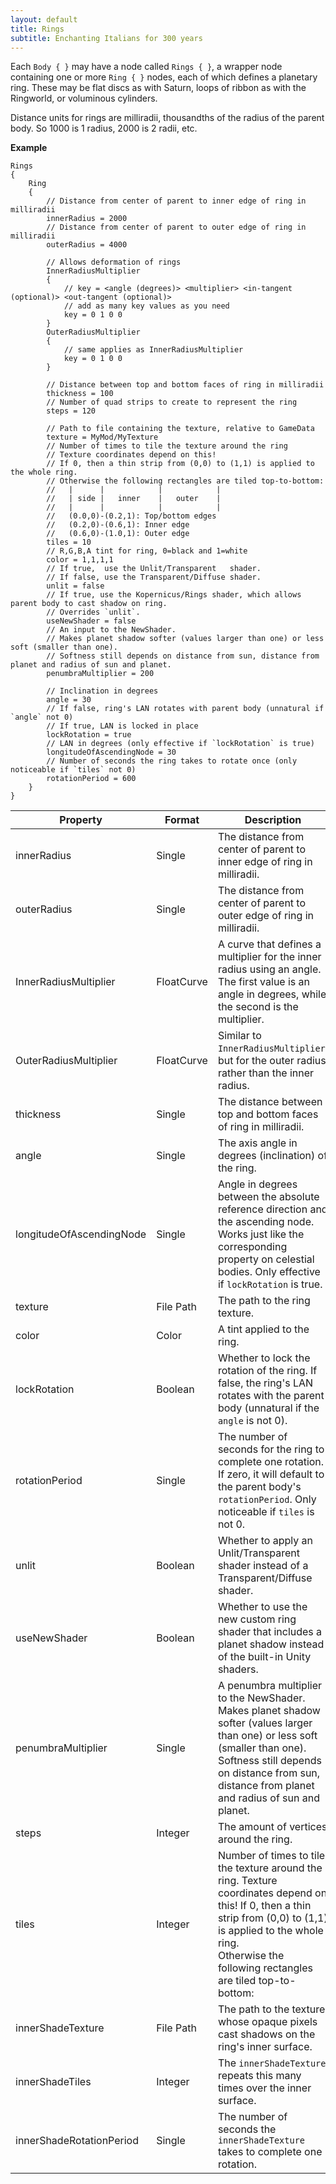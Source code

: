 ```yaml
---
layout: default
title: Rings
subtitle: Enchanting Italians for 300 years
---
```


Each `Body { }` may have a node called `Rings { }`, a wrapper node containing one or more `Ring { }` nodes, each of which defines a planetary ring. These may be flat discs as with Saturn, loops of ribbon as with the Ringworld, or voluminous cylinders.

Distance units for rings are milliradii, thousandths of the radius of the parent body. So 1000 is 1 radius, 2000 is 2 radii, etc.

**Example**
```
Rings
{
	Ring
	{
		// Distance from center of parent to inner edge of ring in milliradii
		innerRadius = 2000
		// Distance from center of parent to outer edge of ring in milliradii
		outerRadius = 4000
		
		// Allows deformation of rings
		InnerRadiusMultiplier
		{
			// key = <angle (degrees)> <multiplier> <in-tangent (optional)> <out-tangent (optional)>
			// add as many key values as you need
			key = 0 1 0 0
		}
		OuterRadiusMultiplier
		{
			// same applies as InnerRadiusMultiplier
			key = 0 1 0 0
		}
		
		// Distance between top and bottom faces of ring in milliradii
		thickness = 100
		// Number of quad strips to create to represent the ring
		steps = 120

		// Path to file containing the texture, relative to GameData
		texture = MyMod/MyTexture
		// Number of times to tile the texture around the ring
		// Texture coordinates depend on this!
		// If 0, then a thin strip from (0,0) to (1,1) is applied to the whole ring.
		// Otherwise the following rectangles are tiled top-to-bottom:
		//   |      |            |            |
		//   | side |   inner    |   outer    |
		//   |      |            |            |
		//   (0.0,0)-(0.2,1): Top/bottom edges
		//   (0.2,0)-(0.6,1): Inner edge
		//   (0.6,0)-(1.0,1): Outer edge
		tiles = 10
		// R,G,B,A tint for ring, 0=black and 1=white
		color = 1,1,1,1
		// If true,  use the Unlit/Transparent   shader.
		// If false, use the Transparent/Diffuse shader.
		unlit = false
		// If true, use the Kopernicus/Rings shader, which allows parent body to cast shadow on ring.
		// Overrides `unlit`.
		useNewShader = false
		// An input to the NewShader.
		// Makes planet shadow softer (values larger than one) or less soft (smaller than one).
		// Softness still depends on distance from sun, distance from planet and radius of sun and planet.
		penumbraMultiplier = 200

		// Inclination in degrees
		angle = 30
		// If false, ring's LAN rotates with parent body (unnatural if `angle` not 0)
		// If true, LAN is locked in place
		lockRotation = true
		// LAN in degrees (only effective if `lockRotation` is true)
		longitudeOfAscendingNode = 30
		// Number of seconds the ring takes to rotate once (only noticeable if `tiles` not 0)
		rotationPeriod = 600
	}
}
```

|Property|Format|Description|
|--------|------|-----------|
|innerRadius|Single|The distance from center of parent to inner edge of ring in milliradii.|
|outerRadius|Single|The distance from center of parent to outer edge of ring in milliradii.|
|InnerRadiusMultiplier|FloatCurve|A curve that defines a multiplier for the inner radius using an angle. The first value is an angle in degrees, while the second is the multiplier.|
|OuterRadiusMultiplier|FloatCurve|Similar to `InnerRadiusMultiplier`, but for the outer radius rather than the inner radius.|
|thickness|Single|The distance between top and bottom faces of ring in milliradii.|
|angle|Single|The axis angle in degrees (inclination) of the ring.|
|longitudeOfAscendingNode|Single|Angle in degrees between the absolute reference direction and the ascending node. Works just like the corresponding property on celestial bodies. Only effective if `lockRotation` is true.|
|texture|File Path|The path to the ring texture.|
|color|Color|A tint applied to the ring.|
|lockRotation|Boolean|Whether to lock the rotation of the ring. If false, the ring's LAN rotates with the parent body (unnatural if the `angle` is not 0).|
|rotationPeriod|Single|The number of seconds for the ring to complete one rotation. If zero, it will default to the parent body's `rotationPeriod`. Only noticeable if `tiles` is not 0.|
|unlit|Boolean|Whether to apply an Unlit/Transparent shader instead of a Transparent/Diffuse shader.|
|useNewShader|Boolean|Whether to use the new custom ring shader that includes a planet shadow instead of the built-in Unity shaders.|
|penumbraMultiplier|Single|A penumbra multiplier to the NewShader. Makes planet shadow softer (values larger than one) or less soft (smaller than one). Softness still depends on distance from sun, distance from planet and radius of sun and planet.|
|steps|Integer|The amount of vertices around the ring.|
|tiles|Integer|Number of times to tile the texture around the ring. Texture coordinates depend on this! If 0, then a thin strip from (0,0) to (1,1) is applied to the whole ring.<br>Otherwise the following rectangles are tiled top-to-bottom:<br>|      |            |            |<br>| side |   inner    |   outer    |<br>|      |            |            |<br>(0.0,0)-(0.2,1): Top/bottom edges<br>(0.2,0)-(0.6,1): Inner edge<br>(0.6,0)-(1.0,1): Outer edge|
|innerShadeTexture|File Path|The path to the texture whose opaque pixels cast shadows on the ring's inner surface.|
|innerShadeTiles|Integer|The `innerShadeTexture` repeats this many times over the inner surface.|
|innerShadeRotationPeriod|Single|The number of seconds the `innerShadeTexture` takes to complete one rotation.|
